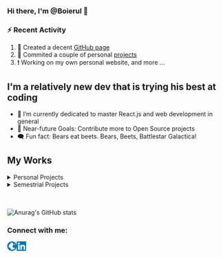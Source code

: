 ### Hi there, I'm @Boierul 👋
         
### :zap: Recent Activity

<!--START_SECTION:activity-->
1. 💪 Created a decent [GitHub page](https://github.com/Boierul)
2. 🧱 Commited a couple of personal [projects](https://github.com/Boierul?tab=repositories)  
3. ❗️ Working on my own personal website, and more ...
<!--END_SECTION:activity-->

## I'm a relatively new dev that is trying his best at coding

- 🌱 I’m currently dedicated to master React.js and web development in general
- 🥅 Near-future Goals: Contribute more to Open Source projects  
- 🗨️ Fun fact: Bears eat beets. Bears, Beets, Battlestar Galactica!

## My Works

<details><summary>Personal Projects</summary>
        <br>

1. ⭕ Implementation of a [RESTful API service](https://github.com/Boierul/TodosWebAPI) to CRUD custom data  [ C# / SwaggerAPI ]
2. ⭕ Implementation of a fictional [currecy exchange](https://github.com/Boierul/UtopiaCoin) [ Java ]
3. ⭕ Implementation of a [postfix calculator](https://github.com/Boierul/PostfixCalculator) via stack/linked list [ Java ]
4. ⭕ Implementation of famous [Cryptographical Algorithms](https://github.com/Boierul/Cryptography) [ Python ]
5. ⭕ Skateboard Shop [Android Application](https://github.com/Boierul/SkateShopApp) [ Java ]
6. ⭕ [Meme Generator](https://github.com/Boierul/meme-generator) WebApplication [ React.js ]
7. ⭕ [Youtube Clone](https://github.com/Boierul/youtube-clone) [ React.js / MUI ]
8. ⭕ [Administrator Dashboard](https://github.com/Boierul/AdminDashboard) [ React.js/ MUI ]
9. ⭕ [Draggable website](https://github.com/Boierul/draggable-website) [ React.js ]
10. ⭕ [GraphQL Frontend](https://github.com/Boierul/graphql-frontend) [ React.js/ Apollo Client/ GraphQL ]
11. ⭕ [GraphQL Backend](https://github.com/Boierul/graphql-backend) [ Apollo Server/ Node.js/ Express/ GraphQL ]
12. ⭕ [Fullstack MERN](https://github.com/Boierul/fullstack-mern-app) [ MongoDB/ Express/ React.js/ Node.js/ GraphQL/ GraphiQL/ Apollo Client/ Bootstrap ]
13. ⭕ [Online E-commerce web application](https://github.com/Boierul/online-shop) with Stripe payments [ React.js/ MUI/ Stripe/ StrAPI/ Redux/ Redux-Toolkit ]
14. ⭕ [Neubrutalist website](https://github.com/Boierul/neubrutalism-demo-website) [ React.js ]
15. ⭕ [Social Network](https://github.com/Boierul/fullstack-social-network) with JWT auth [ MongoDB/ Express/ React.js/ Node.js/ Postman/ Redux/ Redux-Toolkit/ MUI ]
16. ⭕ [Metaversus](https://github.com/Boierul/metaverse-webapp) - a web 3.0 website [ React.js/ Next.js/ TailwindCSS/ Framer-Motion ]
17. ⭕ [Airbnb clone](https://github.com/Boierul/airbnb_webapp) [ React.js/ MUI/ Docker ]
18. ⭕ Scrollable dynamic [SVG website](https://github.com/Boierul/svg_website) [ React.js ]
19. ⭕ Interactive [3D website](https://github.com/Boierul/three-js-spinme-website/tree/master/vite-project) [ THREE.js/ GSAP/ JavaScript ]
20. ⭕ Minimalistic [navbar](https://github.com/Boierul/gsap-menu-website) [ GSAP/ JavaScript ]
21. ⭕ Minimalistic [navbar](https://github.com/Boierul/gsap-menu-website-react) [ GSAP/ React.js ]
22. ⭕ Designer smooth scrolling [website](https://github.com/Boierul/smooth-scrolling/tree/master/modern-gallery) [ GSAP/ Lenis/ Less/ JavaScript ]
23. ⭕ [Modern navbar](https://github.com/Boierul/sticky_nav) [ React.js ]
24. ⭕ [ChatGPT AI web-application](https://github.com/Boierul/openai_chat_webapp) [ JavaScript/ Node.js ]
         
</details>

<details> 
   <summary>Semestrial Projects</summary>  </br>
   
1. 🔴 Semester 1 group project: [Project Management System](https://github.com/sperlik-oliver/semester-project-1-project-management-system) 
         </br>
          `Area:`  Enterprise, Desktop App 
          </br>
          `Technologies:`  Java, JavaFX, JavaScript, jQuery 
          </br>
          `Description:`  Simple desktop application in which CRUD operations are used to fetch or create data in a local file. 
          </br></br>
          <details>
                 <summary>Project Screenshots</summary>
                   </br>
                   ![SEP1_Image_1](https://i.postimg.cc/3J8J1f9p/Picture1.png)
                   </br>
                   ![SEP1_Image_2](https://i.postimg.cc/bNwpkDN9/Screenshot-1.png)
                   </br>
                   ![SEP1_Image_3](https://i.postimg.cc/N01WWBj0/Screenshot-2.png)
                   </br>
          </details>
          </br>
2. 🔴 Semester 2 group project: [Car Rental System](https://github.com/Tymon2115/SEP2)
          </br>
          `Area:`  Enterprise, Desktop App 
          </br>
          `Technologies:`  Java, JavaFX, PostgreSQL 
          </br>
          `Description:`  Simple desktop app for a fictional company. The app is allowing company employees to book a car for one of their customer. Data stored in local database using web sockets.
          </br></br>
          <details>
                 <summary>Project Screenshots</summary>
                   </br>
                   ![SEP2_Image_1](https://i.postimg.cc/mk9t7PSw/Picture5.png)
                   </br>
                   ![SEP2_Image_2](https://i.postimg.cc/W3k2HQJp/Picture4.png)
                   </br>
                   ![SEP2_Image_3](https://i.postimg.cc/sfm8RT93/Picture2.png)
                   </br>
                   ![SEP2_Image_4](https://i.postimg.cc/dQ5WfLw1/Picture3.png)
                   </br>
          </details>
          </br>
3. 🔴 Semester 3 group project: [Cinema Booking System](https://github.com/sperlik-oliver/semester-project-3-cinema-system-presentation-layer) 
          </br>
          `Area:`  Enterprise, Web Application
          </br>
          `Technologies:`    .NET Core, Java, Java SpringBoot, PostgreSQL, GraphQL, Heroku Cloud Platform
          </br>
          `Description:`   A three tier system that allows cinema's employees to sell its tickets through the use of a fully functional website. Middleware was used to make the app scale properly in the future as well as prolong the lifecycle of the app.
          </br>
          `Layers:` 
          </br></br>
          *[Presentation Layer](https://github.com/sperlik-oliver/semester-project-3-cinema-system-presentation-layer)*
          </br>
          *[Business Layer](https://github.com/sperlik-oliver/semester-project-3-cinema-system-business-layer)*
          </br>
          *[Data Layer](https://github.com/sperlik-oliver/semester-project-3-cinema-system-data-layer)*
          </br></br>
          <details>
                 <summary>Project Screenshots</summary>
                   </br>
                   ![SEP3_Image_1](https://i.postimg.cc/6qcWbQdC/Screenshot-1.png)
                   ![SEP3_Image_2](https://i.postimg.cc/DyYFSH5f/Screenshot-2.png)
                   </br>
                   ![SEP3_Image_3](https://i.postimg.cc/25G06RF2/Screenshot-3.png)
                   ![SEP3_Image_4](https://i.postimg.cc/GhYwptBK/Screenshot-4.png)
                   </br>
                   ![SEP3_Image_5](https://i.postimg.cc/wT5fPmyC/Screenshot-5.png)
                   ![SEP4_Image_6](https://i.postimg.cc/1t6cqkDk/Screenshot-6.png)
                   </br>
                    ![SEP3_Image_7](https://i.postimg.cc/RVvQWbhY/Screenshot-7.png)
                    ![SEP3_Image_8](https://i.postimg.cc/cHqf0FPX/Screenshot-8.png)
                   </br>
          </details>
          </br>
4. 🔴 Semester 4 group project: [Android app for IoT sensors](https://github.com/sperlik-oliver/semester-project-3-cinema-system-presentation-layer) 
         </br>
          `Area:`   Enterprise, Android Application, IOT
          </br>
          `Technologies:`  Android Java, Adobe XD/Photoshop, Retrofit, Room, Heroku Cloud Platform, LORAWAN, .NET Core, PowerBI, PostgreSQL 
          </br>
          `Description:`   N-tier system (with Middleware in .NET) that displays data from an embeded IOT board filled with Temperature/Humidity/CO2/Light sensors. The board sends data through LORAWAN communication protocol to the data server. The data is made available through API calls, which are made from the Android application.
          </br>
          `Layers:` 
          </br></br>
          *[Presentation Layer/Android](https://github.com/breznytomas/SEP4Android)*
          </br>
          *[Business Layer/Middleware](https://github.com/breznytomas/SEP4-Middleware)*
          </br>
          *[Data Layer/Data Warehouse](https://github.com/breznytomas/SEP4DataWarehouse)*
          </br>
          *[Data Layer/IOT](https://github.com/iustin05/SEP4IOT)*
          </br></br>
          <details>
                 <summary>Project Screenshots</summary>
                   </br>
                   ![SEP4_Image_1](https://i.postimg.cc/7hmvhnpT/Screenshot-20221027-192447.png)
                   ![SEP4_Image_2](https://i.postimg.cc/gjTW4KNb/Screenshot-20221027-192513.png)
                   </br>
                   ![SEP4_Image_3](https://i.postimg.cc/2y8H3RdC/Screenshot-20221027-191844.png)
                   ![SEP4_Image_4](https://i.postimg.cc/dVmTNkPS/Screenshot-20221027-192331.png)
                   </br>
                   ![SEP4_Image_5](https://i.postimg.cc/bN65DTvq/Screenshot-20221027-192027.png)
                   ![SEP4_Image_6](https://i.postimg.cc/Dwx5YyGF/Screenshot-20221027-192206.png)
                   </br>
                    ![SEP4_Image_7](https://i.postimg.cc/QMLVDc1q/Screenshot-20221027-192232.png)
                    ![SEP4_Image_8](https://i.postimg.cc/0Qz8JQYN/Screenshot-20221027-191959.png)
                   </br>
          </details>
          </br>
          
</details>
<br>  

</details>
<br>

![Anurag's GitHub stats](https://github-readme-stats.vercel.app/api?username=Boierul&show_icons=true&theme=radical)

### Connect with me:

[<img align="left" alt="INPROGRESS..." width="22px" src="https://github.com/Boierul/Boierul/blob/main/Images/Website_Globe.png" />][website]
[<img align="left" alt="Boierul | LinkedIn" width="22px" src="https://github.com/Boierul/Boierul/blob/main/Images/LinkedIn_Logo.png" />][linkedin]
<br />


[website]: #TBD
[linkedin]: https://www.linkedin.com/in/dan-pintea-1a1487220/

